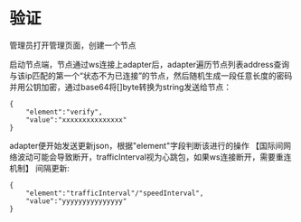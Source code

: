 # 验证

管理员打开管理页面，创建一个节点

启动节点端，节点通过ws连接上adapter后，adapter遍历节点列表address查询与该ip匹配的第一个“状态不为已连接”的节点，然后随机生成一段任意长度的密码并用公钥加密，通过base64将\[\]byte转换为string发送给节点：

```text
{
    "element":"verify",
    "value":"xxxxxxxxxxxxxxx"
}
```

adapter便开始发送更新json，根据"element"字段判断该进行的操作 【国际间网络波动可能会导致断开，trafficInterval视为心跳包，如果ws连接断开，需要重连机制】 间隔更新:

```text
{
    "element":"trafficInterval"/"speedInterval",
    "value":"yyyyyyyyyyyyyyy"
}
```

